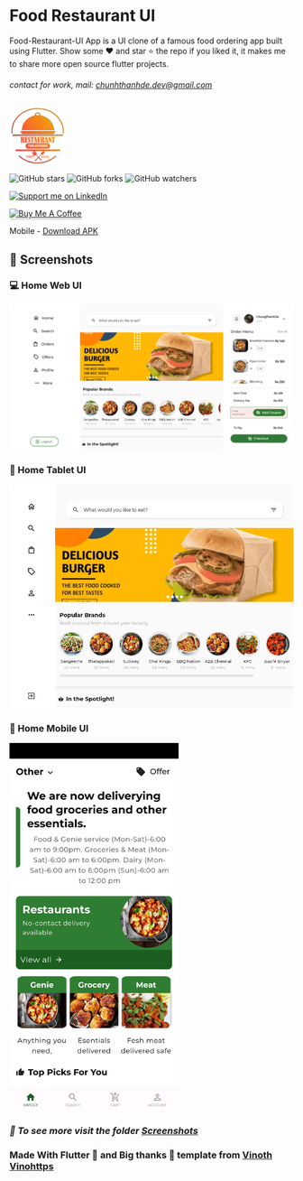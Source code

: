 # Food Restaurant UI

Food-Restaurant-UI App is a UI clone of a famous food ordering app built using Flutter.
Show some ❤️ and star ⭐ the repo if you liked it, it makes me to share more open source flutter
projects.

###### contact for work, mail: chunhthanhde.dev@gmail.com

<img src="assets/images/restaurant.png" height="100px" />


![GitHub stars](https://img.shields.io/github/stars/chunhthanhde/Food-Restaurant-UI?style=social)
![GitHub forks](https://img.shields.io/github/forks/chunhthanhde/Food-Restaurant-UI?style=social)
![GitHub watchers](https://img.shields.io/github/watchers/chunhthanhde/Food-Restaurant-UI?style=social)

<a href="https://www.linkedin.com/in/chunhthanhde/">
<img src="https://img.shields.io/badge/Support-Recommend%2FEndorse%20me%20on%20Linkedin-blue?style=for-the-badge&logo=linkedin" alt="Support me on LinkedIn" />
</a>

<a href="https://www.buymeacoffee.com/chunhthanhde" target="_blank"><img src="https://www.buymeacoffee.com/assets/img/custom_images/orange_img.png" alt="Buy Me A Coffee" style="height: 41px !important;width: 174px !important;box-shadow: 0px 3px 2px 0px rgba(190, 190, 190, 0.5) !important;-webkit-box-shadow: 0px 3px 2px 0px rgba(190, 190, 190, 0.5) !important;" ></a>

Mobile - [Download APK](https://drive.google.com/drive/folders/1F9EONv5y_Y9xetBeXSqMBjH9eilglb8v?usp=sharing)

## 📝 Screenshots

### 💻 Home Web UI

![](screenshots/menu_web_ui.png)

### 🔷 Home Tablet UI

![](screenshots/menu_tablet_ui.png)

### 📱 Home Mobile UI

<img src="screenshots/menu_mobile_ui.jpg" alt="Menu Mobile UI" style="width: 300px;">

### *🌟 To see more visit the folder [Screenshots](https://github.com/ChunhThanhDe/Food-Restaurant-UI/tree/main/screenshots)*

### Made With Flutter 💙 and Big thanks 🙌 template from [Vinoth Vinohttps](https://github.com/vinothvino42/SwiggyUI)
